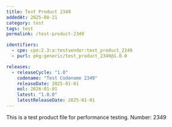 ```yaml
---
title: Test Product 2349
addedAt: 2025-08-21
category: test
tags: test
permalink: /test-product-2349

identifiers:
  - cpe: cpe:2.3:a:testvendor:test_product_2349
  - purl: pkg:generic/test_product_2349@1.0.0

releases:
  - releaseCycle: "1.0"
    codename: "Test Codename 2349"
    releaseDate: 2025-01-01
    eol: 2026-01-01
    latest: "1.0.0"
    latestReleaseDate: 2025-01-01
---
```


This is a test product file for performance testing. Number: 2349
